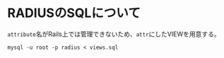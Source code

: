 # RADIUSのSQLについて

`attribute`名がRails上では管理できないため、`attr`にしたVIEWを用意する。

```
mysql -u root -p radius < views.sql
```
